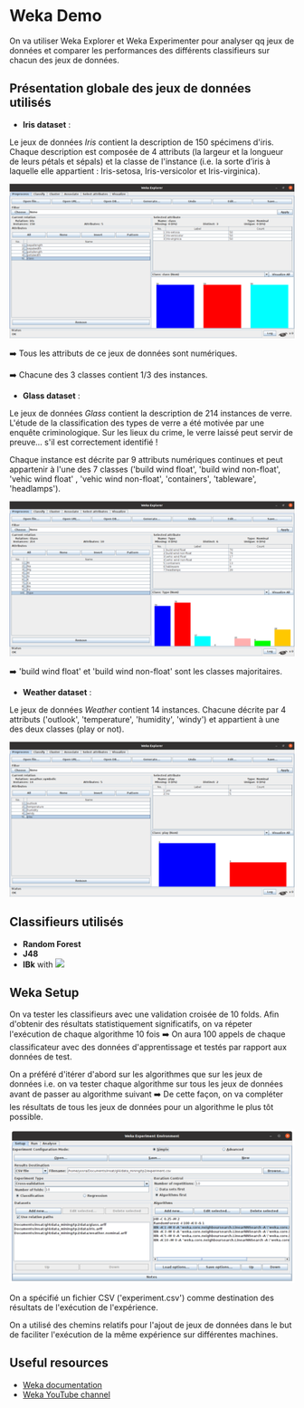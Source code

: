# Weka Demo

On va utiliser Weka Explorer et Weka Experimenter pour analyser qq jeux de données et comparer les performances des différents classifieurs sur chacun des jeux de données.


## Présentation globale des jeux de données utilisés

* **Iris dataset** :

Le jeux de données *Iris* contient la description de 150 spécimens d'iris. Chaque description est composée de 4 attributs (la largeur et la longueur de leurs pétals et sépals) et la classe de l'instance (i.e. la
sorte d’iris à laquelle elle appartient : Iris-setosa, Iris-versicolor et Iris-virginica). 


![Présentation globale du jeux de données IRIS](img/iris_dataset/description_globale.png)

➡️  Tous les attributs de ce jeux de données sont numériques.


➡️  Chacune des 3 classes contient 1/3 des instances.

* **Glass dataset** : 

Le jeux de données *Glass* contient la description de 214 instances de verre. L'étude de la classification des types de verre a été motivée par une enquête criminologique. Sur les lieux du crime, le verre laissé peut servir de preuve... s'il est correctement identifié !

Chaque instance est décrite par 9 attributs numériques continues et peut appartenir à l'une des 7 classes ('build wind float', 'build wind non-float', 'vehic wind float' , 'vehic wind non-float', 'containers', 'tableware', 'headlamps'). 




![Présentation globale du jeux de données GLASS](img/glass_dataset/description_globale.png)


➡️ 'build wind float' et 'build wind non-float' sont les classes majoritaires.

* **Weather dataset** : 

Le jeux de données *Weather* contient 14 instances. Chacune décrite par 4 attributs ('outlook', 'temperature', 'humidity', 'windy') et appartient à une des deux classes (play or not).

![Présentation globale du jeux de données WEATHER](img/weather_dataset/description_globale.png)






## Classifieurs utilisés

* **Random Forest**
* **J48**
* **IBk** with <img src="https://render.githubusercontent.com/render/math?math=k \in {1, 3, 5, 10}">


## Weka Setup

On va tester les classifieurs avec une validation croisée de 10 folds. Afin d'obtenir des résultats statistiquement significatifs, on va répeter l'exécution de chaque algorithme 10 fois ➡️ On aura 100 appels de chaque classificateur avec des données d'apprentissage et testés par rapport aux données de test.

On a préféré d'itérer d'abord sur les algorithmes que sur les jeux de données i.e. on va tester chaque algorithme sur tous les jeux de données avant de passer au algorithme suivant ➡️ De cette façon, on va compléter les résultats de tous les jeux de données pour un algorithme le plus tôt possible.

![Weka Setup](img/weka_setup.png)

On a spécifié un fichier CSV ('experiment.csv') comme destination des résultats de l'exécution de l'expérience.

On a utilisé des chemins relatifs pour l'ajout de jeux de données dans le but de faciliter l'exécution de la même expérience sur différentes machines.

## Useful resources 

* [Weka documentation](https://waikato.github.io/weka-wiki/documentation/)
* [Weka YouTube channel](https://www.youtube.com/user/WekaMOOC)
